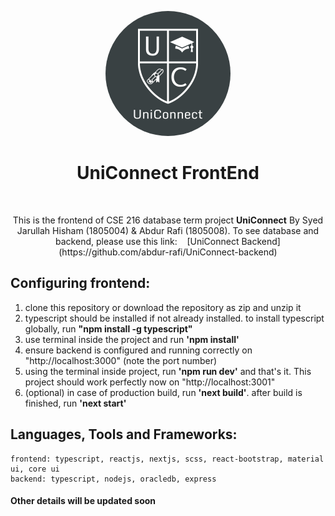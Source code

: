 
<p align="center">
 <img width="200px" 
      style="border-radius:50%" src="https://github.com/hishamcse/UniConnect-FrontEnd/blob/master/public/logo.png"  alt="UniConnect"/>
</p>

<h1 align="center"> UniConnect FrontEnd</h1><br />

 <p align="center">
   This is the frontend of CSE 216 database term project <b>UniConnect</b> By Syed Jarullah Hisham (1805004) & Abdur Rafi (1805008).
   To see database and backend, please use this link: &nbsp;&nbsp; [UniConnect Backend] (https://github.com/abdur-rafi/UniConnect-backend)
  </p>

## Configuring frontend:
   1. clone this repository or download the repository as zip and unzip it
   2. typescript should be installed if not already installed. to install typescript globally, run <b>"npm install -g typescript"</b>
   3. use terminal inside the project and run <b>'npm install'</b>
   4. ensure backend is configured and running correctly on "http://localhost:3000" (note the port number)
   5. using the terminal inside project, run <b>'npm run dev'</b> and that's it. This project should work perfectly now on "http://localhost:3001"
   6. (optional) in case of production build, run <b>'next build'</b>. after build is finished, run <b>'next start'</b>

## Languages, Tools and Frameworks:
    frontend: typescript, reactjs, nextjs, scss, react-bootstrap, material ui, core ui
    backend: typescript, nodejs, oracledb, express

#### Other details will be updated soon
